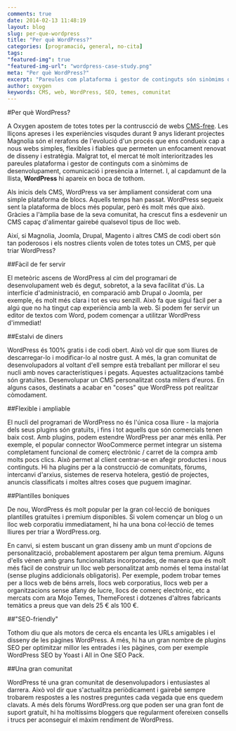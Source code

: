 ```yaml
---
comments: true
date: 2014-02-13 11:48:19
layout: blog
slug: per-que-wordpress
title: "Per què WordPress?"
categories: [programació, general, no-cita]
tags:
"featured-img": true
"featured-img-url": "wordpress-case-study.png"
meta: "Per què WordPress?"
excerpt: "Pareules com plataforma i gestor de continguts són sinòmims de desenvolupament, comunicació i presència a Internet. I WordPress hi apareix en boca de tothom."
author: oxygen
keywords: CMS, web, WordPress, SEO, temes, comunitat
---
```


#Per què WordPress?

A Oxygen apostem de totes totes per la contruscció de webs [CMS-free](/oxygen-un-web-cms-free). Les lliçons apreses i les experiències visqudes durant 9 anys liderant projectes Magnolia són el rerafons de l'evolució d'un procés que ens condueix cap a nous webs simples, flexibles i fiables que permeten un enfocament renovat de disseny i estratègia. Malgrat tot, el mercat té molt interioritzades les pareules plataforma i gestor de continguts com a sinòmims de desenvolupament, comunicació i presència a Internet. I, al capdamunt de la llista, **WordPress** hi apareix en boca de tothom.

Als inicis dels CMS, WordPress va ser àmpliament considerat com una simple plataforma de blocs. Aquells temps han passat. WordPress segueix sent la plataforma de blocs més popular, però és molt més que això. Gràcies a l'àmplia base de la seva comunitat, ha crescut fins a esdevenir un CMS capaç d'alimentar gairebé qualsevol tipus de lloc web. 

Així, si Magnolia, Joomla, Drupal, Magento i altres CMS de codi obert són tan poderosos i els nostres clients volen de totes totes un CMS, per què triar WordPress?

##Fàcil de fer servir

El meteòric ascens de WordPress al cim del programari de desenvolupament web és degut, sobretot, a la seva facilitat d'ús. La interfície d'administració, en comparació amb Drupal o Joomla, per exemple, és molt més clara i tot es veu senzill. Això fa que sigui fàcil per a algú que no ha tingut cap experiència amb la web. Si podem fer servir un editor de textos com Word, podem començar a utilitzar WordPress d'immediat!

##Estalvi de diners

WordPress és 100% gratis i de codi obert. Això vol dir que som lliures de descarregar-lo i modificar-lo al nostre gust. A més, la gran comunitat de desenvolupadors al voltant d'ell sempre està treballant per millorar el seu nucli amb noves característiques i pegats. Aquestes actualitzacions també són gratuïtes. Desenvolupar un CMS personalitzat costa milers d'euros. En alguns casos, destinats a acabar en "coses" que WordPress pot realitzar còmodament.

##Flexible i ampliable 

El nucli del programari de WordPress no és l'única cosa lliure - la majoria dels seus plugins són gratuïts, i fins i tot aquells que són comercials tenen baix cost. Amb plugins, podem estendre WordPress per anar més enllà. Per exemple, el popular connector WooCommerce permet integrar un sistema completament funcional de comerç electrònic / carret de la compra amb molts pocs clics. Això permet al client centrar-se en afegir productes i nous continguts. Hi ha plugins per a la construcció de comunitats, fòrums, intercanvi d'arxius, sistemes de reserva hotelera, gestió de projectes, anuncis classificats i moltes altres coses que puguem imaginar.

##Plantilles boniques

De nou, WordPress és molt popular per la gran col·lecció de boniques plantilles gratuïtes i premium disponibles. Si volem començar un blog o un lloc web corporatiu immediatament, hi ha una bona col·lecció de temes lliures per triar a WordPress.org.

En canvi, si estem buscant un gran disseny amb un munt d'opcions de personalització, probablement apostarem per algun tema premium. Alguns d'ells vénen amb grans funcionalitats incorporades, de manera que és molt més fàcil de construir un lloc web personalitzat amb només el tema instal·lat (sense plugins addicionals obligatoris). Per exemple, podem trobar temes per a llocs web de béns arrels, llocs web corporatius, llocs web per a organitzacions sense afany de lucre, llocs de comerç electrònic, etc a mercats com ara Mojo Temes, ThemeForest i dotzenes d'altres fabricants temàtics a preus que van dels 25 € als 100 €.

##"SEO-friendly"

Tothom diu que als motors de cerca els encanta les URLs amigables i el disseny de les pàgines WordPress. A més, hi ha un gran nombre de plugins SEO per optimitzar millor les entrades i les pàgines, com per exemple WordPress SEO by Yoast i All in One SEO Pack.

##Una gran comunitat

WordPress té una gran comunitat de desenvolupadors i entusiastes al darrera. Això vol dir que s'actualitza periòdicament i gairebé sempre trobarem respostes a les nostres preguntes cada vegada que ens quedem clavats. A més dels fòrums WordPress.org que poden ser una gran font de suport gratuït, hi ha moltíssims bloggers que regularment ofereixen consells i trucs per aconseguir el màxim rendiment de WordPress.